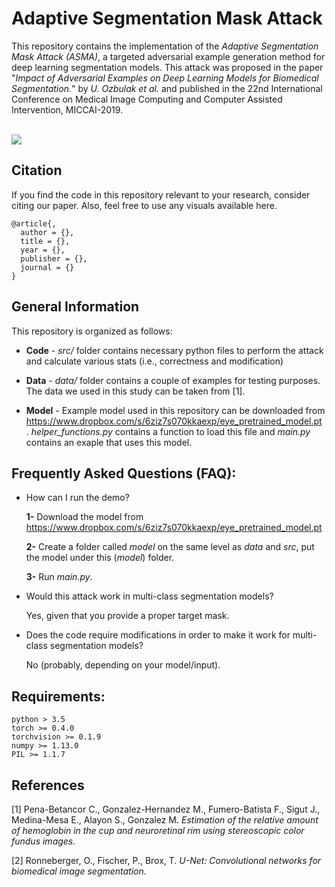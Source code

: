 # Adaptive Segmentation Mask Attack

This repository contains the implementation of the _Adaptive Segmentation Mask Attack (ASMA)_, a targeted adversarial example generation method for deep learning segmentation models. This attack was proposed in the paper "_Impact of Adversarial Examples on Deep Learning Models for Biomedical Segmentation._" by _U. Ozbulak et al._ and published in the 22nd International Conference on Medical Image Computing and Computer Assisted Intervention, MICCAI-2019.

<br /> 
<img src="https://raw.githubusercontent.com/utkuozbulak/adaptive-segmentation-mask-attack/master/data/repository_examples/adversarial_optimization.gif">

## Citation
If you find the code in this repository relevant to your research, consider citing our paper. Also, feel free to use any visuals available here.

	@article{,
	  author = {},
	  title = {},
	  year = {},
	  publisher = {},
	  journal = {}
	}

## General Information
This repository is organized as follows:
* **Code** - *src/* folder contains necessary python files to perform the attack and calculate various stats (i.e., correctness and modification)

* **Data** - *data/* folder contains a couple of examples for testing purposes. The data we used in this study can be taken from [1].
  
* **Model** - Example model used in this repository can be downloaded from https://www.dropbox.com/s/6ziz7s070kkaexp/eye_pretrained_model.pt . _helper_functions.py_ contains a function to load this file and _main.py_ contains an exaple that uses this model.

## Frequently Asked Questions (FAQ):

* How can I run the demo? 

  **1-** Download the model from https://www.dropbox.com/s/6ziz7s070kkaexp/eye_pretrained_model.pt
  
  **2-** Create a folder called _model_ on the same level as _data_ and _src_, put the model under this (_model_) folder.
  
  **3-** Run _main.py_.

* Would this attack work in multi-class segmentation models?

  Yes, given that you provide a proper target mask.
  
* Does the code require modifications in order to make it work for multi-class segmentation models?

  No (probably, depending on your model/input).
  

## Requirements:
```
python > 3.5
torch >= 0.4.0
torchvision >= 0.1.9
numpy >= 1.13.0
PIL >= 1.1.7
```

## References
[1]  Pena-Betancor C., Gonzalez-Hernandez M., Fumero-Batista F., Sigut J., Medina-Mesa E., Alayon S., Gonzalez M. _Estimation of the relative amount of hemoglobin in the cup and neuroretinal rim using stereoscopic color fundus images._

[2] Ronneberger, O., Fischer, P., Brox, T. _U-Net: Convolutional networks for biomedical image segmentation._
